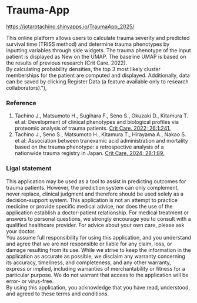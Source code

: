 # Trauma-App
https://jotarotachino.shinyapps.io/TraumaApp_2025/

This online platform allows users to calculate trauma severity and predicted survival time (TRISS method) and determine trauma phenotypes by inputting variables through side widgets. The trauma phenotype of the input patient is displayed as New on the UMAP. The baseline UMAP is based on the results of previous research (Crit Care. 2022).<br/>
By calculating probability densities, the top 3 most likely cluster memberships for the patient are computed and displayed.
Additionally, data can be saved by clicking Register Data (a feature available only to research collaborators)."),

### Reference
1) Tachino J., Matsumoto H., Sugihara F., Seno S., Okuzaki D., Kitamura T. et al: Development of clinical phenotypes and biological profiles via proteomic analysis of trauma patients. [Crit Care. 2022; 26:1:241.](https://ccforum.biomedcentral.com/articles/10.1186/s13054-022-04103-z)<br/>
2) Tachino J., Seno S., Matsumoto H., Kitamura T., Hirayama A., Nakao S. et al: Association between tranexamic acid administration and mortality based on the trauma phenotype: a retrospective analysis of a nationwide trauma registry in Japan. [Crit Care. 2024; 28:1:89.](https://ccforum.biomedcentral.com/articles/10.1186/s13054-024-04871-w)

### Ligal statement
This application may be used as a tool to assist in predicting outcomes for trauma patients. However, the prediction system can only complement, never replace, clinical judgment and therefore should be used solely as a decision-support system.
This application is not an attempt to practice medicine or provide specific medical advice, nor does the use of the application establish a doctor-patient relationship. For medical treatment or answers to personal questions, we strongly encourage you to consult with a qualified healthcare provider. For advice about your own care, please ask your doctor.<br/>
You assume full responsibility for using this application, and you understand and agree that we are not responsible or liable for any claim, loss, or damage resulting from its use. While we strive to keep the information in the application as accurate as possible, we disclaim any warranty concerning its accuracy, timeliness, and completeness, and any other warranty, express or implied, including warranties of merchantability or fitness for a particular purpose. We do not warrant that access to the application will be error- or virus-free.<br/>
By using this application, you acknowledge that you have read, understood, and agreed to these terms and conditions.
